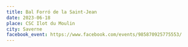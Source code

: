 ```yaml
---
title: Bal Forró de la Saint-Jean
date: 2023-06-18
place: CSC Ilot du Moulin
city: Saverne
facebook_event: https://www.facebook.com/events/985870925775553/
---
```

